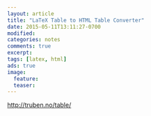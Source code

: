 ```yaml
---
layout: article
title: "LaTeX Table to HTML Table Converter"
date: 2015-05-11T13:11:27-0700
modified:
categories: notes
comments: true
excerpt:
tags: [latex, html]
ads: true
image:
  feature:
  teaser:
---
```



<http://truben.no/table/>

